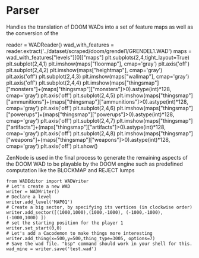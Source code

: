 # Parser
Handles the translation of DOOM WADs into a set of feature maps as well as the conversion of the 

reader = WADReader()
wad_with_features = reader.extract('../dataset/scraped/doom/grendel1/GRENDEL1.WAD')
maps = wad_with_features["levels"][0]["maps"]
plt.subplots(2,4,tight_layout=True)
plt.subplot(2,4,1)
plt.imshow(maps["floormap"], cmap='gray')
plt.axis('off')
plt.subplot(2,4,2)
plt.imshow(maps["heightmap"], cmap='gray')
plt.axis('off')
plt.subplot(2,4,3)
plt.imshow(maps["wallmap"], cmap='gray')
plt.axis('off')
plt.subplot(2,4,4)
plt.imshow(maps["thingsmap"]["monsters"]+(maps["thingsmap"]["monsters"]>0).astype(int)*128, cmap='gray')
plt.axis('off')
plt.subplot(2,4,5)
plt.imshow(maps["thingsmap"]["ammunitions"]+(maps["thingsmap"]["ammunitions"]>0).astype(int)*128, cmap='gray')
plt.axis('off')
plt.subplot(2,4,6)
plt.imshow(maps["thingsmap"]["powerups"]+(maps["thingsmap"]["powerups"]>0).astype(int)*128, cmap='gray')
plt.axis('off')
plt.subplot(2,4,7)
plt.imshow(maps["thingsmap"]["artifacts"]+(maps["thingsmap"]["artifacts"]>0).astype(int)*128, cmap='gray')
plt.axis('off')
plt.subplot(2,4,8)
plt.imshow(maps["thingsmap"]["weapons"]+(maps["thingsmap"]["weapons"]>0).astype(int)*128, cmap='gray')
plt.axis('off')
plt.show()

ZenNode is used in the final process to generate the remaining aspects of the DOOM WAD to be playable by the DOOM engine such as predefined computation like the BLOCKMAP and REJECT lumps
```
from WADEditor import WADWriter 
# Let's create a new WAD
writer = WADWriter()
# Declare a level
writer.add_level('MAP01')
# Create a big sector, by specifying its vertices (in clockwise order)
writer.add_sector([(1000,1000),(1000,-1000), (-1000,-1000), (-1000,1000) ])
# set the starting position for the player 1
writer.set_start(0,0)
# Let's add a Cacodemon to make things more interesting
writer.add_thing(x=500,y=500,thing_type=3005, options=7) 
# Save the wad file. "bsp" command should work in your shell for this.
wad_mine = writer.save('test.wad')
```